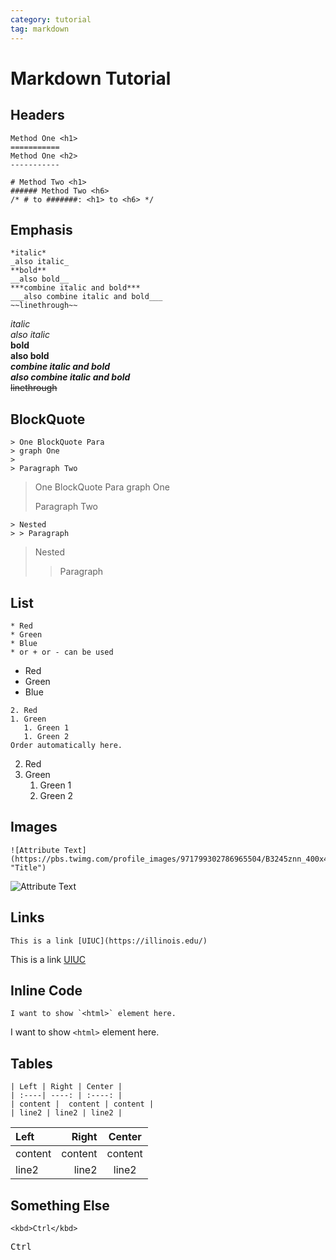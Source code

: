 ```yaml
---
category: tutorial
tag: markdown
---
```

# Markdown Tutorial   

## Headers 

```
Method One <h1>
===========
Method One <h2>
-----------
```

```
# Method Two <h1>
###### Method Two <h6>
/* # to #######: <h1> to <h6> */
```

## Emphasis
```
*italic*      
_also italic_    
**bold**     
__also bold__     
***combine italic and bold***      
___also combine italic and bold___       
~~linethrough~~    
```
*italic*      
_also italic_    
**bold**     
__also bold__     
***combine italic and bold***      
___also combine italic and bold___         
~~linethrough~~     

## BlockQuote
```
> One BlockQuote Para
> graph One
> 
> Paragraph Two
```
> One BlockQuote Para
> graph One
> 
> Paragraph Two

```
> Nested 
> > Paragraph
```
> Nested 
> > Paragraph

## List
```
* Red
* Green
* Blue
* or + or - can be used
```
* Red
* Green
* Blue
```
2. Red
1. Green
   1. Green 1
   1. Green 2
Order automatically here.
```
2. Red
1. Green
   1. Green 1
   1. Green 2
   
## Images
```
![Attribute Text](https://pbs.twimg.com/profile_images/971799302786965504/B3245znn_400x400.jpg "Title")
```
![Attribute Text](https://pbs.twimg.com/profile_images/971799302786965504/B3245znn_400x400.jpg "UIUC")

## Links
```
This is a link [UIUC](https://illinois.edu/) 
```
This is a link [UIUC](https://illinois.edu/) 

## Inline Code
```
I want to show `<html>` element here.
```
I want to show `<html>` element here.

## Tables
```
| Left | Right | Center |
| :----| ----: | :----: |
| content |  content | content |
| line2 | line2 | line2 |
```
| Left | Right | Center |
| :----| ----: | :----: |
| content |  content | content |
| line2 | line2 | line2 |

## Something Else
```
<kbd>Ctrl</kbd>
```
<kbd>Ctrl</kbd>
